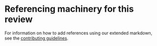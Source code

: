 # Referencing machinery for this review

For information on how to add references using our extended markdown, see the [contributing guidelines](../CONTRIBUTING.md#markdown).
